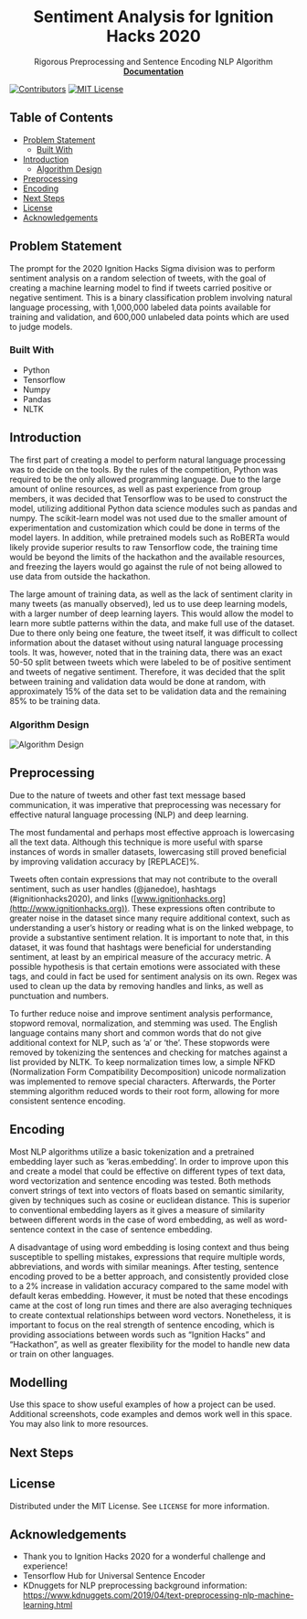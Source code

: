 

  <h1 align="center">Sentiment Analysis for Ignition Hacks 2020</h1>

  <p align="center">
    Rigorous Preprocessing and Sentence Encoding NLP Algorithm
    <br />
    <a href="https://github.com/Positron23/ignitionhacks">
    <strong>Documentation</strong></a>
    <br />
    
[![Contributors][contributors-shield]](https://github.com/Positron23/ignitionhacks/graphs/contributors)
[![MIT License][license-shield]](https://github.com/Positron23/ignitionhacks/blob/master/LICENSE.txt)
## Table of Contents

* [Problem Statement](#problem-statement)
	 * [Built With](#built-with)
* [Introduction](#introduction)
	 * [Algorithm Design](#algorithm-design)
 * [Preprocessing](#preprocessing)
* [Encoding](#encoding)
* [Next Steps](#next-steps)
* [License](#license)
* [Acknowledgements](#acknowledgements)

## Problem Statement

The prompt for the 2020 Ignition Hacks Sigma division was to perform sentiment analysis on a random selection of tweets, with the goal of creating a machine learning model to find if tweets carried positive or negative sentiment. This is a binary classification problem involving natural language processing, with 1,000,000 labeled data points available for training and validation, and 600,000 unlabeled data points which are used to judge models.

### Built With
* Python
* Tensorflow
* Numpy
* Pandas
* NLTK

## Introduction
The first part of creating a model to perform natural language processing was to decide on the tools. By the rules of the competition, Python was required to be the only allowed programming language. Due to the large amount of online resources, as well as past experience from group members, it was decided that Tensorflow was to be used to construct the model, utilizing additional Python data science modules such as pandas and numpy. The scikit-learn model was not used due to the smaller amount of experimentation and customization which could be done in terms of the model layers. In addition, while pretrained models such as RoBERTa would likely provide superior results to raw Tensorflow code, the training time would be beyond the limits of the hackathon and the available resources, and freezing the layers would go against the rule of not being allowed to use data from outside the hackathon.

The large amount of training data, as well as the lack of sentiment clarity in many tweets (as manually observed), led us to use deep learning models, with a larger number of deep learning layers. This would allow the model to learn more subtle patterns within the data, and make full use of the dataset.
Due to there only being one feature, the tweet itself, it was difficult to collect information about the dataset without using natural language processing tools. It was, however, noted that in the training data, there was an exact 50-50 split between tweets which were labeled to be of positive sentiment and tweets of negative sentiment. Therefore, it was decided that the split between training and validation data would be done at random, with approximately 15% of the data set to be validation data and the remaining 85% to be training data.
### Algorithm Design
![Algorithm Design](https://raw.githubusercontent.com/Positron23/ignitionhacks/master/ImageAssets/Dissertation.png)
## Preprocessing
Due to the nature of tweets and other fast text message based communication, it was imperative that preprocessing was necessary for effective natural language processing (NLP) and deep learning.

The most fundamental and perhaps most effective approach is lowercasing all the text data. Although this technique is more useful with sparse instances of words in smaller datasets, lowercasing still proved beneficial by improving validation accuracy by [REPLACE]%.

Tweets often contain expressions that may not contribute to the overall sentiment, such as user handles (@janedoe), hashtags (#ignitionhacks2020), and links ([www.ignitionhacks.org](http://www.ignitionhacks.org)). These expressions often contribute to greater noise in the dataset since many require additional context, such as understanding a user’s history or reading what is on the linked webpage, to provide a substantive sentiment relation. It is important to note that, in this dataset, it was found that hashtags were beneficial for understanding sentiment, at least by an empirical measure of the accuracy metric. A possible hypothesis is that certain emotions were associated with these tags, and could in fact be used for sentiment analysis on its own. Regex was used to clean up the data by removing handles and links, as well as punctuation and numbers.

To further reduce noise and improve sentiment analysis performance, stopword removal, normalization, and stemming was used. The English language contains many short and common words that do not give additional context for NLP, such as ‘a’ or ‘the’. These stopwords were removed by tokenizing the sentences and checking for matches against a list provided by NLTK. To keep normalization times low, a simple NFKD (Normalization Form Compatibility Decomposition) unicode normalization was implemented to remove special characters. Afterwards, the Porter stemming algorithm reduced words to their root form, allowing for more consistent sentence encoding.

## Encoding
 Most NLP algorithms utilize a basic tokenization and a pretrained embedding layer such as ‘keras.embedding’. In order to improve upon this and create a model that could be effective on different types of text data, word vectorization and sentence encoding was tested. Both methods convert strings of text into vectors of floats based on semantic similarity, given by techniques such as cosine or euclidean distance. This is superior to conventional embedding layers as it gives a measure of similarity between different words in the case of word embedding, as well as word-sentence context in the case of sentence embedding.

A disadvantage of using word embedding is losing context and thus being susceptible to spelling mistakes, expressions that require multiple words, abbreviations, and words with similar meanings. After testing, sentence encoding proved to be a better approach, and consistently provided close to a 2% increase in validation accuracy compared to the same model with default keras embedding. However, it must be noted that these encodings came at the cost of long run times and there are also averaging techniques to create contextual relationships between word vectors. Nonetheless, it is important to focus on the real strength of sentence encoding, which is providing associations between words such as “Ignition Hacks” and “Hackathon”, as well as greater flexibility for the model to handle new data or train on other languages.

## Modelling

Use this space to show useful examples of how a project can be used. Additional screenshots, code examples and demos work well in this space. You may also link to more resources.

## Next Steps



<!-- LICENSE -->
## License

Distributed under the MIT License. See `LICENSE` for more information.

<!-- ACKNOWLEDGEMENTS -->
## Acknowledgements

* Thank you to Ignition Hacks 2020 for a wonderful challenge and experience!
* Tensorflow Hub for Universal Sentence Encoder
* KDnuggets for NLP preprocessing background information: https://www.kdnuggets.com/2019/04/text-preprocessing-nlp-machine-learning.html

[contributors-shield]: https://img.shields.io/github/contributors/othneildrew/Best-README-Template.svg?style=flat-square
[license-shield]: https://img.shields.io/github/license/othneildrew/Best-README-Template.svg?style=flat-square
